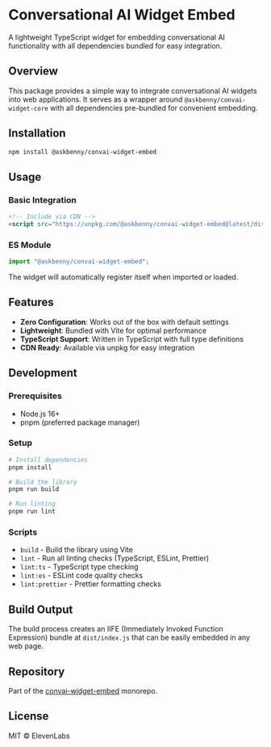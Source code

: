 # Conversational AI Widget Embed

A lightweight TypeScript widget for embedding conversational AI functionality with all dependencies bundled for easy integration.

## Overview

This package provides a simple way to integrate conversational AI widgets into web applications. It serves as a wrapper around `@askbenny/convai-widget-core` with all dependencies pre-bundled for convenient embedding.

## Installation

```bash
npm install @askbenny/convai-widget-embed
```

## Usage

### Basic Integration

```html
<!-- Include via CDN -->
<script src="https://unpkg.com/@askbenny/convai-widget-embed@latest/dist/index.js"></script>
```

### ES Module

```typescript
import "@askbenny/convai-widget-embed";
```

The widget will automatically register itself when imported or loaded.

## Features

- **Zero Configuration**: Works out of the box with default settings
- **Lightweight**: Bundled with Vite for optimal performance
- **TypeScript Support**: Written in TypeScript with full type definitions
- **CDN Ready**: Available via unpkg for easy integration

## Development

### Prerequisites

- Node.js 16+
- pnpm (preferred package manager)

### Setup

```bash
# Install dependencies
pnpm install

# Build the library
pnpm run build

# Run linting
pnpm run lint
```

### Scripts

- `build` - Build the library using Vite
- `lint` - Run all linting checks (TypeScript, ESLint, Prettier)
- `lint:ts` - TypeScript type checking
- `lint:es` - ESLint code quality checks
- `lint:prettier` - Prettier formatting checks

## Build Output

The build process creates an IIFE (Immediately Invoked Function Expression) bundle at `dist/index.js` that can be easily embedded in any web page.

## Repository

Part of the [convai-widget-embed](https://github.com/askbenny/convai-widget-embed) monorepo.

## License

MIT © ElevenLabs